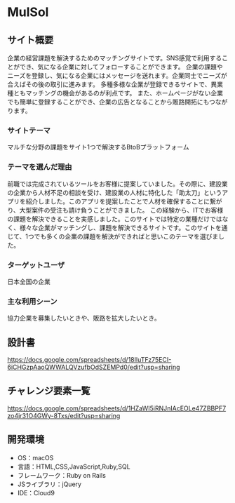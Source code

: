 # MulSol

## サイト概要
企業の経営課題を解決するためのマッチングサイトです。SNS感覚で利用することができ、気になる企業に対してフォローすることができます。
企業の課題やニーズを登録し、気になる企業にはメッセージを送れます。企業同士でニーズが合えばその後の取引に進みます。
多種多様な企業が登録できるサイトで、異業種ともマッチングの機会があるのが利点です。
また、ホームページがない企業でも簡単に登録することができ、企業の広告となることから販路開拓にもつながります。

### サイトテーマ
マルチな分野の課題をサイト1つで解決するBtoBプラットフォーム

### テーマを選んだ理由
前職では完成されているツールをお客様に提案していました。その際に、建設業の企業から人材不足の相談を受け、建設業の人材に特化した「助太刀」というアプリを紹介しました。このアプリを提案したことで人材を確保することに繋がり、大型案件の受注も請け負うことができました。
この経験から、ITでお客様の課題を解決できることを実感しました。このサイトでは特定の業種だけではなく、様々な企業がマッチングし、課題を解決できるサイトです。このサイトを通じて、1つでも多くの企業の課題を解決ができればと思いこのテーマを選びました。


### ターゲットユーザ
日本全国の企業

### 主な利用シーン
協力企業を募集したいときや、販路を拡大したいとき。

## 設計書
<https://docs.google.com/spreadsheets/d/18IluTFz75ECI-6iCHGzpAaoQWWALQVzufbOdSZEMPd0/edit?usp=sharing>

## チャレンジ要素一覧
<https://docs.google.com/spreadsheets/d/1HZaWI5iRNJnIAcEOLe47ZBBPF7zo4jr31O4GWy-8Txs/edit?usp=sharing>

## 開発環境
- OS：macOS
- 言語：HTML,CSS,JavaScript,Ruby,SQL
- フレームワーク：Ruby on Rails
- JSライブラリ：jQuery
- IDE：Cloud9